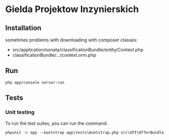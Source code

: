 Gielda Projektow Inzynierskich
=======================

Installation
------------

sometimes problems with downloading with composer classes:
 - src/application/sonata/classificationBundle/entity/Context.php
 - classificationBundle/.../context.orm.php


Run
---

    php app/console server:run

Tests
-----


### Unit testing

To run the test suites, you can run the command:

    phpunit -c app --bootstrap app\tests\bootstrap.php src\GPI\OfferBundle
